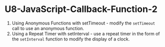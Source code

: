 # U8-JavaScript-Callback-Function-2
 
1. Using Anonymous Functions with setTimeout - modify the `setTimeout` call to use an anonymous function.
2. Using a Repeat Timer with setInterval - use a repeat timer in the form of the `setInterval` function to modify the display of a clock.